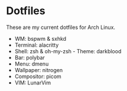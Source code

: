 # Dotfiles

These are my current dotfiles for Arch Linux.

- WM: bspwm & sxhkd
- Terminal: alacritty
- Shell: zsh & oh-my-zsh - Theme: darkblood
- Bar: polybar
- Menu: dmenu
- Wallpaper: nitrogen
- Compositor: picom
- VIM: LunarVim

